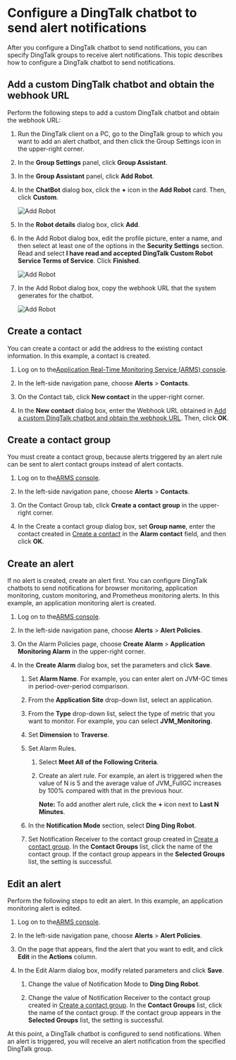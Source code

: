 # Configure a DingTalk chatbot to send alert notifications

After you configure a DingTalk chatbot to send notifications, you can specify DingTalk groups to receive alert notifications. This topic describes how to configure a DingTalk chatbot to send notifications.

## Add a custom DingTalk chatbot and obtain the webhook URL

Perform the following steps to add a custom DingTalk chatbot and obtain the webhook URL:

1.  Run the DingTalk client on a PC, go to the DingTalk group to which you want to add an alert chatbot, and then click the Group Settings icon in the upper-right corner.

2.  In the **Group Settings** panel, click **Group Assistant**.

3.  In the **Group Assistant** panel, click **Add Robot**.

4.  In the **ChatBot** dialog box, click the **+** icon in the **Add Robot** card. Then, click **Custom**.

    ![Add Robot](https://static-aliyun-doc.oss-accelerate.aliyuncs.com/assets/img/en-US/2467758061/p43302.png)

5.  In the **Robot details** dialog box, click **Add**.

6.  In the Add Robot dialog box, edit the profile picture, enter a name, and then select at least one of the options in the **Security Settings** section. Read and select **I have read and accepted DingTalk Custom Robot Service Terms of Service**. Click **Finished**.

    ![Add Robot](https://static-aliyun-doc.oss-accelerate.aliyuncs.com/assets/img/en-US/2467758061/p43303.png)

7.  In the Add Robot dialog box, copy the webhook URL that the system generates for the chatbot.

    ![Add Robot](https://static-aliyun-doc.oss-accelerate.aliyuncs.com/assets/img/en-US/2467758061/p43304.png)


## Create a contact

You can create a contact or add the address to the existing contact information. In this example, a contact is created.

1.  Log on to the[Application Real-Time Monitoring Service \(ARMS\) console](https://arms-ap-southeast-1.console.aliyun.com/#/home).

2.  In the left-side navigation pane, choose **Alerts** \> **Contacts**.

3.  On the Contact tab, click **New contact** in the upper-right corner.

4.  In the **New contact** dialog box, enter the Webhook URL obtained in [Add a custom DingTalk chatbot and obtain the webhook URL](#section_3tb_85o_qd0). Then, click **OK**.


## Create a contact group

You must create a contact group, because alerts triggered by an alert rule can be sent to alert contact groups instead of alert contacts.

1.  Log on to the[ARMS console](https://arms-ap-southeast-1.console.aliyun.com/#/home).

2.  In the left-side navigation pane, choose **Alerts** \> **Contacts**.

3.  On the Contact Group tab, click **Create a contact group** in the upper-right corner.

4.  In the Create a contact group dialog box, set **Group name**, enter the contact created in [Create a contact](#section_tvi_of1_0xy) in the **Alarm contact** field, and then click **OK**.


## Create an alert

If no alert is created, create an alert first. You can configure DingTalk chatbots to send notifications for browser monitoring, application monitoring, custom monitoring, and Prometheus monitoring alerts. In this example, an application monitoring alert is created.

1.  Log on to the[ARMS console](https://arms-ap-southeast-1.console.aliyun.com/#/home).

2.  In the left-side navigation pane, choose **Alerts** \> **Alert Policies**.

3.  On the Alarm Policies page, choose **Create Alarm** \> **Application Monitoring Alarm** in the upper-right corner.

4.  In the **Create Alarm** dialog box, set the parameters and click **Save**.

    1.  Set **Alarm Name**. For example, you can enter alert on JVM-GC times in period-over-period comparison.

    2.  From the **Application Site** drop-down list, select an application.

    3.  From the **Type** drop-down list, select the type of metric that you want to monitor. For example, you can select **JVM\_Monitoring**.

    4.  Set **Dimension** to **Traverse**.

    5.  Set Alarm Rules.

        1.  Select **Meet All of the Following Criteria**.
        2.  Create an alert rule. For example, an alert is triggered when the value of N is 5 and the average value of JVM\_FullGC increases by 100% compared with that in the previous hour.

            **Note:** To add another alert rule, click the **+** icon next to **Last N Minutes**.

    6.  In the **Notification Mode** section, select **Ding Ding Robot**.

    7.  Set Notification Receiver to the contact group created in [Create a contact group](#section_1kq_68o_xg6). In the **Contact Groups** list, click the name of the contact group. If the contact group appears in the **Selected Groups** list, the setting is successful.


## Edit an alert

Perform the following steps to edit an alert. In this example, an application monitoring alert is edited.

1.  Log on to the[ARMS console](https://arms-ap-southeast-1.console.aliyun.com/#/home).

2.  In the left-side navigation pane, choose **Alerts** \> **Alert Policies**.

3.  On the page that appears, find the alert that you want to edit, and click **Edit** in the **Actions** column.

4.  In the Edit Alarm dialog box, modify related parameters and click **Save**.

    1.  Change the value of Notification Mode to **Ding Ding Robot**.

    2.  Change the value of Notification Receiver to the contact group created in [Create a contact group](#section_1kq_68o_xg6). In the **Contact Groups** list, click the name of the contact group. If the contact group appears in the **Selected Groups** list, the setting is successful.


At this point, a DingTalk chatbot is configured to send notifications. When an alert is triggered, you will receive an alert notification from the specified DingTalk group.

